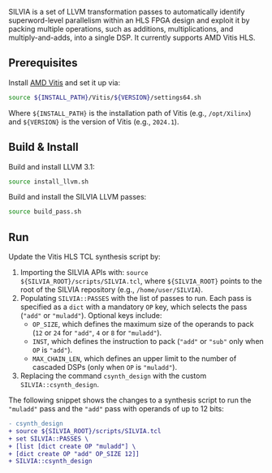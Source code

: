 SILVIA is a set of LLVM transformation passes to automatically identify superword-level parallelism within an HLS FPGA design and exploit it by packing multiple operations, such as additions, multiplications, and multiply-and-adds, into a single DSP.
It currently supports AMD Vitis HLS.

## Prerequisites
Install [AMD Vitis](https://www.xilinx.com/support/download/index.html/content/xilinx/en/downloadNav/vitis.html) and set it up via:
```bash
source ${INSTALL_PATH}/Vitis/${VERSION}/settings64.sh
```
Where `${INSTALL_PATH}` is the installation path of Vitis (e.g., `/opt/Xilinx`) and `${VERSION}` is the version of Vitis (e.g., `2024.1`).

## Build & Install
Build and install LLVM 3.1:
```bash
source install_llvm.sh
```
Build and install the SILVIA LLVM passes:
```bash
source build_pass.sh
```

## Run
Update the Vitis HLS TCL synthesis script by:
1. Importing the SILVIA APIs with: `source ${SILVIA_ROOT}/scripts/SILVIA.tcl`, where `${SILVIA_ROOT}` points to the root of the SILVIA repository (e.g., `/home/user/SILVIA`).
2. Populating `SILVIA::PASSES` with the list of passes to run.
   Each pass is specified as a `dict` with a mandatory `OP` key, which selects the pass (`"add"` or `"muladd"`).
   Optional keys include:
   * `OP_SIZE`, which defines the maximum size of the operands to pack (`12` or `24` for `"add"`, `4` or `8` for `"muladd"`).
   * `INST`, which defines the instruction to pack (`"add"` or `"sub"` only when `OP` is `"add"`).
   * `MAX_CHAIN_LEN`, which defines an upper limit to the number of cascaded DSPs (only when `OP` is `"muladd"`).
4. Replacing the command `csynth_design` with the custom `SILVIA::csynth_design`.

The following snippet shows the changes to a synthesis script to run the `"muladd"` pass and the `"add"` pass with operands of up to 12 bits:
```diff
- csynth_design
+ source ${SILVIA_ROOT}/scripts/SILVIA.tcl
+ set SILVIA::PASSES \
+ [list [dict create OP "muladd"] \
+ [dict create OP "add" OP_SIZE 12]]
+ SILVIA::csynth_design
```
